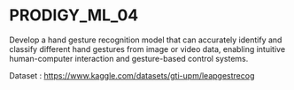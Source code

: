 # PRODIGY_ML_04

Develop a hand gesture recognition model that can accurately identify and classify different hand gestures from image or video data, enabling intuitive human-computer interaction and gesture-based control systems.

Dataset : https://www.kaggle.com/datasets/gti-upm/leapgestrecog
